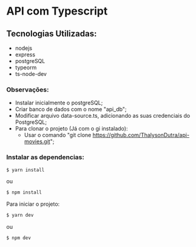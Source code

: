 # API com Typescript

## Tecnologias Utilizadas:
- nodejs
- express
- postgreSQL
- typeorm
- ts-node-dev


### Observações:

- Instalar inicialmente o postgreSQL;
- Criar banco de dados com o nome "api_db";
- Modificar arquivo data-source.ts, adicionando as suas credenciais do PostgreSQL;
- Para clonar o projeto (Já com o gi instalado):
    - Usar o comando "git clone https://github.com/ThalysonDutra/api-movies.git";

### Instalar as dependencias:

```bash
$ yarn install
```
ou

```bash
$ npm install
```
Para iniciar o projeto:
```bash
$ yarn dev
```
ou
```bash
$ npm dev
```


